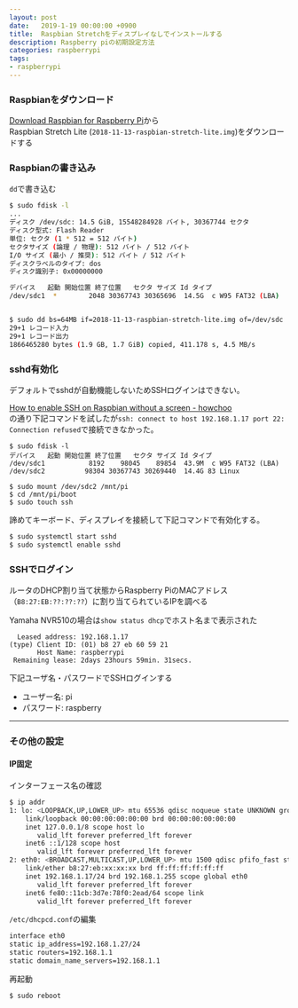```yaml
---
layout: post
date:   2019-1-19 00:00:00 +0900
title:  Raspbian Stretchをディスプレイなしでインストールする
description: Raspberry piの初期設定方法
categories: raspberrypi
tags:
- raspberrypi
---
```



### Raspbianをダウンロード
[Download Raspbian for Raspberry Pi](https://www.raspberrypi.org/downloads/raspbian/)から  
Raspbian Stretch Lite (`2018-11-13-raspbian-stretch-lite.img`)をダウンロードする


### Raspbianの書き込み
`dd`で書き込む

```bash
$ sudo fdisk -l
...
ディスク /dev/sdc: 14.5 GiB, 15548284928 バイト, 30367744 セクタ
ディスク型式: Flash Reader    
単位: セクタ (1 * 512 = 512 バイト)
セクタサイズ (論理 / 物理): 512 バイト / 512 バイト
I/O サイズ (最小 / 推奨): 512 バイト / 512 バイト
ディスクラベルのタイプ: dos
ディスク識別子: 0x00000000

デバイス   起動 開始位置 終了位置   セクタ サイズ Id タイプ
/dev/sdc1  *        2048 30367743 30365696  14.5G  c W95 FAT32 (LBA)


$ sudo dd bs=64MB if=2018-11-13-raspbian-stretch-lite.img of=/dev/sdc
29+1 レコード入力
29+1 レコード出力
1866465280 bytes (1.9 GB, 1.7 GiB) copied, 411.178 s, 4.5 MB/s
```


### sshd有効化
デフォルトでsshdが自動機能しないためSSHログインはできない。

[How to enable SSH on Raspbian without a screen - howchoo](https://howchoo.com/g/ote0ywmzywj/how-to-enable-ssh-on-raspbian-without-a-screen)  
の通り下記コマンドを試したが`ssh: connect to host 192.168.1.17 port 22: Connection refused`で接続できなかった。
```
$ sudo fdisk -l
デバイス   起動 開始位置 終了位置   セクタ サイズ Id タイプ
/dev/sdc1           8192    98045    89854  43.9M  c W95 FAT32 (LBA)
/dev/sdc2          98304 30367743 30269440  14.4G 83 Linux

$ sudo mount /dev/sdc2 /mnt/pi
$ cd /mnt/pi/boot
$ sudo touch ssh
```

諦めてキーボード、ディスプレイを接続して下記コマンドで有効化する。
```bash
$ sudo systemctl start sshd
$ sudo systemctl enable sshd
```


### SSHでログイン
ルータのDHCP割り当て状態からRaspberry PiのMACアドレス（`B8:27:EB:??:??:??`）に割り当てられているIPを調べる

Yamaha NVR510の場合は`show status dhcp`でホスト名まで表示された
```
  Leased address: 192.168.1.17
(type) Client ID: (01) b8 27 eb 60 59 21
       Host Name: raspberrypi
 Remaining lease: 2days 23hours 59min. 31secs.
```

下記ユーザ名・パスワードでSSHログインする  
- ユーザー名: pi
- パスワード: raspberry


---
### その他の設定
#### IP固定
インターフェース名の確認
```bash
$ ip addr
1: lo: <LOOPBACK,UP,LOWER_UP> mtu 65536 qdisc noqueue state UNKNOWN group default qlen 1000
    link/loopback 00:00:00:00:00:00 brd 00:00:00:00:00:00
    inet 127.0.0.1/8 scope host lo
       valid_lft forever preferred_lft forever
    inet6 ::1/128 scope host 
       valid_lft forever preferred_lft forever
2: eth0: <BROADCAST,MULTICAST,UP,LOWER_UP> mtu 1500 qdisc pfifo_fast state UP group default qlen 1000
    link/ether b8:27:eb:xx:xx:xx brd ff:ff:ff:ff:ff:ff
    inet 192.168.1.17/24 brd 192.168.1.255 scope global eth0
       valid_lft forever preferred_lft forever
    inet6 fe80::11cb:3d7e:78f0:2ead/64 scope link 
       valid_lft forever preferred_lft forever

```

`/etc/dhcpcd.conf`の編集
```bash
interface eth0
static ip_address=192.168.1.27/24
static routers=192.168.1.1
static domain_name_servers=192.168.1.1
```
再起動
```
$ sudo reboot
```
